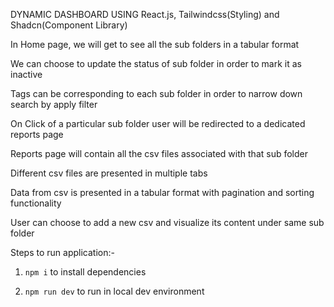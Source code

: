 DYNAMIC DASHBOARD USING React.js, Tailwindcss(Styling) and Shadcn(Component Library)

In Home page, we will get to see all the sub folders in a tabular format

We can choose to update the status of sub folder in order to mark it as inactive

Tags can be corresponding to each sub folder in order to narrow down search by apply filter

On Click of a particular sub folder user will be redirected to a dedicated reports page

Reports page will contain all the csv files associated with that sub folder

Different csv files are presented in multiple tabs

Data from csv is presented in a tabular format with pagination and sorting functionality

User can choose to add a new csv and visualize its content under same sub folder


Steps to run application:-

1. `npm i` to install dependencies

2. `npm run dev` to run in local dev environment